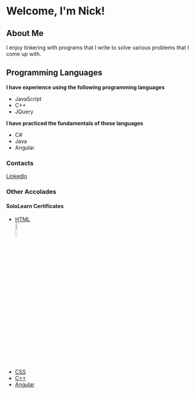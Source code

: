 <h1>Welcome, I'm Nick!</h1>		
<h2>About Me</h2>
<p>I enjoy tinkering with programs that I write to solve various problems that I come up with.</p>
<h2>Programming Languages</h2>
<p><b>I have experience using the following programming languages</b></p>
<ul>
<li>JavaScript</li>
<li>C++</li>
<li>JQuery</li>
</ul>
<p><b>I have practiced the fundamentals of these languages</b></p>
<ul>
<li>C#</li>
<li>Java</li>
<li>Angular</li>
</ul>	
<h3>Contacts</h3>
<a href="https://www.linkedin.com/in/nicholas-stose-292a58164/">LinkedIn</a>
<h3>Other Accolades</h3>
<h4>SoloLearn Certificates</h4>
<ul>
<li><a href="https://www.sololearn.com/en/certificates/CT-XJKR3JMR">HTML</a></li>
  <img src="https://github.com/nickstose/nickstose.github.io/blob/main/SoloLearnCSS.jpg" width=10% height=10% >
<li><a href="https://www.sololearn.com/certificates/CT-ZSBEVMX5">CSS</a></li>
<li><a href="https://www.sololearn.com/certificates/CT-XZI4SQ87">C++</a></li>
<li><a href="https://www.sololearn.com/certificates/CC-HUWSDHGB">Angular</a></li>
</ul>
